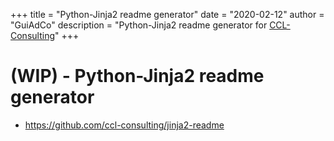 +++
title = "Python-Jinja2 readme generator"
date = "2020-02-12"
author = "GuiAdCo"
description = "Python-Jinja2 readme generator for [CCL-Consulting](https://github.com/ccl-consulting?type=source)"
+++

# (WIP) - Python-Jinja2 readme generator

- https://github.com/ccl-consulting/jinja2-readme